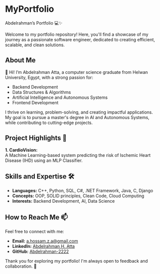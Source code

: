 # MyPortfolio
Abdelrahman’s Portfolio 💻✨

Welcome to my portfolio repository! Here, you'll find a showcase of my journey as a passionate software engineer, dedicated to creating efficient, scalable, and clean solutions.

## About Me
👋 Hi! I’m Abdelrahman Atta, a computer science graduate from Helwan University, Egypt, with a strong passion for:

- Backend Development
- Data Structures & Algorithms
- Artificial Intelligence and Autonomous Systems
- Frontend Development

I thrive on learning, problem-solving, and creating impactful applications. My goal is to pursue a master's degree in AI and Autonomous Systems, while contributing to cutting-edge projects.

## Project Highlights 🚀
**1. CardioVision:**  
A Machine Learning-based system predicting the risk of Ischemic Heart Disease (IHD) using an MLP Classifier.

## Skills and Expertise 🛠️
- **Languages:** C++, Python, SQL, C#, .NET Framework, Java, C, Django
- **Concepts:** OOP, SOLID principles, Clean Code, Cloud Computing
- **Interests:** Backend Development, AI, Data Science

## How to Reach Me 📫
Feel free to connect with me:

- **Email:** a.hossam.z.a@gmail.com
- **LinkedIn:** [Abdelrahman H. Atta](https://www.linkedin.com/in/abdelrahman-h-atta/)
- **GitHub:** [Abdelrahman-2222](https://github.com/Abdelrahman-2222)

Thank you for exploring my portfolio! I'm always open to feedback and collaboration. 🚀